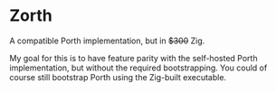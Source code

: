 # Zorth

A compatible Porth implementation, but in ~~$300~~ Zig.

My goal for this is to have feature parity with the self-hosted Porth
implementation, but without the required bootstrapping. You could of course
still bootstrap Porth using the Zig-built executable.
